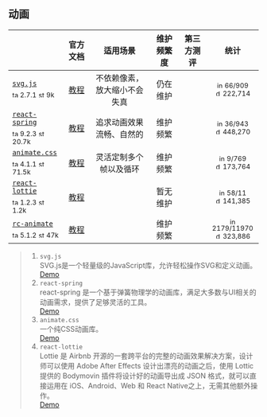 ## 动画
|  | 官方文档 | 适用场景 | 维护频繁度 | 第三方测评 | 统计 |
|---|:---:|:---:|:---:|:---:|:---:|
| [`svg.js`](https://svgjs.dev/docs/3.0/#svg-js)<div><sub><a href="https://www.npmjs.com/package/svg.js" target="_blank" title="npm version"><img src="../../ReadmeSrc/img/tag.svg" width="12" alt="tag" /></a> 2.7.1</sub> <sub><a href="https://github.com/svgdotjs/svg.js/stargazers" target="_blank" title="stars on Github"><img src="../../ReadmeSrc/img/star.svg" width="12" alt="star" /></a> 9k</sub></div> | [教程](https://svgjs.dev/docs/3.0/#svg-js) | 不依赖像素，放大缩小不会失真 | 仍在维护 |  | <div><sub><a href="https://github.com/svgdotjs/svg.js/issues" target="_blank" title="open / closed issues"><img src="../../ReadmeSrc/img/info.svg" width="12" alt="info" /></a> 66/909</sub></div><div><sub><a href="https://www.npmjs.com/package/svg.js" target="_blank" title="weekly downloads"><img src="../../ReadmeSrc/img/download.svg" width="12" alt="download" /></a> 222,714 </sub></div> |
| [`react-spring`](https://react-spring.io/)<div><sub><a href="https://www.npmjs.com/package/react-spring" target="_blank" title="npm version"><img src="../../ReadmeSrc/img/tag.svg" width="12" alt="tag" /></a> 9.2.3</sub> <sub><a href="https://github.com/pmndrs/react-spring/stargazers" target="_blank" title="stars on Github"><img src="../../ReadmeSrc/img/star.svg" width="12" alt="star" /></a> 20.7k</sub></div> | [教程](https://react-spring.io/basics) | 追求动画效果流畅、自然的 | 维护频繁 |  | <div><sub><a href="https://github.com/pmndrs/react-spring/issues" target="_blank" title="open / closed issues"><img src="../../ReadmeSrc/img/info.svg" width="12" alt="info" /></a> 36/943</sub></div><div><sub><a href="https://www.npmjs.com/package/react-spring" target="_blank" title="weekly downloads"><img src="../../ReadmeSrc/img/download.svg" width="12" alt="download" /></a> 448,270 </sub></div> |
| [`animate.css`](https://animate.style/)<div><sub><a href="https://www.npmjs.com/package/animate.css" target="_blank" title="npm version"><img src="../../ReadmeSrc/img/tag.svg" width="12" alt="tag" /></a> 4.1.1</sub> <sub><a href="https://github.com/animate-css/animate.css/stargazers" target="_blank" title="stars on Github"><img src="../../ReadmeSrc/img/star.svg" width="12" alt="star" /></a> 71.5k</sub></div> | [教程](https://animate.style/#documentation) | 灵活定制多个帧以及循环 | 维护频繁 |  | <div><sub><a href="https://github.com/animate-css/animate.css/issues" target="_blank" title="open / closed issues"><img src="../../ReadmeSrc/img/info.svg" width="12" alt="info" /></a> 9/769</sub></div><div><sub><a href="https://www.npmjs.com/package/animate.css" target="_blank" title="weekly downloads"><img src="../../ReadmeSrc/img/download.svg" width="12" alt="download" /></a> 173,764 </sub></div> |
| [`react-lottie`](https://airbnb.design/lottie/)<div><sub><a href="https://www.npmjs.com/package/react-lottie" target="_blank" title="npm version"><img src="../../ReadmeSrc/img/tag.svg" width="12" alt="tag" /></a> 1.2.3</sub> <sub><a href="https://github.com/chenqingspring/react-lottie/stargazers" target="_blank" title="stars on Github"><img src="../../ReadmeSrc/img/star.svg" width="12" alt="star" /></a> 1.2k</sub></div> | [教程](https://airbnb.design/category/projects/) |  | 暂无维护 |  | <div><sub><a href="https://github.com/chenqingspring/react-lottie/issues" target="_blank" title="open / closed issues"><img src="../../ReadmeSrc/img/info.svg" width="12" alt="info" /></a> 58/11</sub></div><div><sub><a href="https://www.npmjs.com/package/react-lottie" target="_blank" title="weekly downloads"><img src="../../ReadmeSrc/img/download.svg" width="12" alt="download" /></a> 141,385 </sub></div> |
| [`rc-animate`](https://echarts.apache.org/zh/index.html)<div><sub><a href="https://www.npmjs.com/package/echarts" target="_blank" title="npm version"><img src="../../ReadmeSrc/img/tag.svg" width="12" alt="tag" /></a> 5.1.2</sub> <sub><a href="https://github.com/apache/echarts/stargazers" target="_blank" title="stars on Github"><img src="../../ReadmeSrc/img/star.svg" width="12" alt="star" /></a> 47k</sub></div> | [教程](https://echarts.apache.org/zh/tutorial.html#5%20%E5%88%86%E9%92%9F%E4%B8%8A%E6%89%8B%20ECharts) |  | 维护频繁 |  | <div><sub><a href="https://github.com/google/fonts/issues" target="_blank" title="open / closed issues"><img src="../../ReadmeSrc/img/info.svg" width="12" alt="info" /></a> 2179/11970</sub></div><div><sub><a href="https://www.npmjs.com/package/echarts" target="_blank" title="weekly downloads"><img src="../../ReadmeSrc/img/download.svg" width="12" alt="download" /></a> 323,886</sub></div> |
>1. `svg.js`<br>
    SVG.js是一个轻量级的JavaScript库，允许轻松操作SVG和定义动画。<br>
    [Demo](https://svgjs.dev/docs/3.0/tutorials/)
>2. `react-spring`<br>
    react-spring 是一个基于弹簧物理学的动画库，满足大多数与UI相关的动画需求，提供了足够灵活的工具。<br>
    [Demo](https://react-spring.io/#introduction)
>3. `animate.css`<br>
    一个纯CSS动画库。<br>
    [Demo](https://animate.style/#best-practices)
>4. `react-lottie`<br>
    Lottie 是 Airbnb 开源的一套跨平台的完整的动画效果解决方案，设计师可以使用 Adobe After Effects 设计出漂亮的动画之后，使用 Lottic 提供的 Bodymovin 插件将设计好的动画导出成 JSON 格式，就可以直接运用在 iOS、Android、Web 和 React Native之上，无需其他额外操作。<br>
    [Demo](https://www.npmjs.com/package/react-lottie#demo)